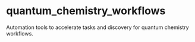# quantum_chemistry_workflows
Automation tools to accelerate tasks and discovery for quantum chemistry workflows.
